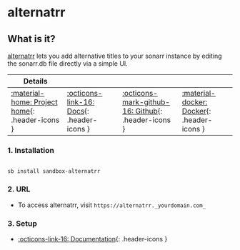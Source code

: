 # alternatrr

## What is it?

[alternatrr](https://www.github.com/TheUltimateC0der/alternatrr) lets you add alternative titles to your sonarr instance by editing the sonarr.db file directly via a simple UI.

| Details     |             |             |             |
|-------------|-------------|-------------|-------------|
| [:material-home: Project home](https://www.github.com/TheUltimateC0der/alternatrr){: .header-icons } | [:octicons-link-16: Docs](https://www.github.com/TheUltimateC0der/alternatrr){: .header-icons } | [:octicons-mark-github-16: Github](https://www.github.com/TheUltimateC0der/alternatrr){: .header-icons } | [:material-docker: Docker](https://hub.docker.com/r/theultimatecoder/alternatrr){: .header-icons }|

### 1. Installation

``` shell

sb install sandbox-alternatrr

```

### 2. URL

- To access alternatrr, visit `https://alternatrr._yourdomain.com_`

### 3. Setup

- [:octicons-link-16: Documentation](https://www.github.com/TheUltimateC0der/alternatrr){: .header-icons }
